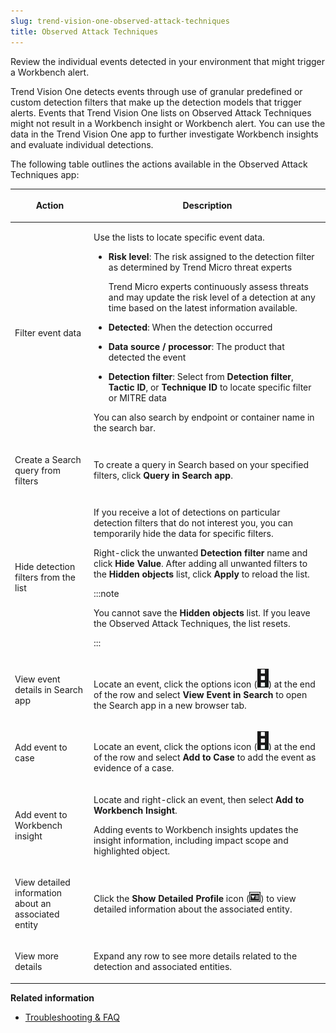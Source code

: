 ```yaml
---
slug: trend-vision-one-observed-attack-techniques
title: Observed Attack Techniques
---
```


Review the individual events detected in your environment that might trigger a Workbench alert.

Trend Vision One detects events through use of granular predefined or custom detection filters that make up the detection models that trigger alerts. Events that Trend Vision One lists on Observed Attack Techniques might not result in a Workbench insight or Workbench alert. You can use the data in the Trend Vision One app to further investigate Workbench insights and evaluate individual detections.

The following table outlines the actions available in the Observed Attack Techniques app:

<table>
<colgroup>
<col style="width: 25%" />
<col style="width: 75%" />
</colgroup>
<thead>
<tr>
<th><p>Action</p></th>
<th><p>Description</p></th>
</tr>
</thead>
<tbody>
<tr>
<td><p>Filter event data</p></td>
<td><p>Use the lists to locate specific event data.</p>
<ul>
<li><p><strong>Risk level</strong>: The risk assigned to the detection filter as determined by Trend Micro threat experts</p>
<p>Trend Micro experts continuously assess threats and may update the risk level of a detection at any time based on the latest information available.</p></li>
<li><p><strong>Detected</strong>: When the detection occurred</p></li>
<li><p><strong>Data source / processor</strong>: The product that detected the event</p></li>
<li><p><strong>Detection filter</strong>: Select from <strong>Detection filter</strong>, <strong>Tactic ID</strong>, or <strong>Technique ID</strong> to locate specific filter or MITRE data</p></li>
</ul>
<p>You can also search by endpoint or container name in the search bar.</p></td>
</tr>
<tr>
<td><p>Create a Search query from filters</p></td>
<td><p>To create a query in Search based on your specified filters, click <strong>Query in Search app</strong>.</p></td>
</tr>
<tr>
<td><p>Hide detection filters from the list</p></td>
<td><p>If you receive a lot of detections on particular detection filters that do not interest you, you can temporarily hide the data for specific filters.</p>
<p>Right-click the unwanted <strong>Detection filter</strong> name and click <strong>Hide Value</strong>. After adding all unwanted filters to the <strong>Hidden objects</strong> list, click <strong>Apply</strong> to reload the list.</p>


:::note

<p>You cannot save the <strong>Hidden objects</strong> list. If you leave the Observed Attack Techniques, the list resets.</p>


:::

</td>
</tr>
<tr>
<td><p>View event details in Search app</p></td>
<td><p>Locate an event, click the options icon (<img src="./images/options=ddb0b67f-0654-4aa5-8bc7-48ec554c5448.webp" />) at the end of the row and select <strong>View Event in Search</strong> to open the Search app in a new browser tab.</p></td>
</tr>
<tr>
<td><p>Add event to case</p></td>
<td><p>Locate an event, click the options icon (<img src="./images/options=ddb0b67f-0654-4aa5-8bc7-48ec554c5448.webp" />) at the end of the row and select <strong>Add to Case</strong> to add the event as evidence of a case.</p></td>
</tr>
<tr>
<td><p>Add event to Workbench insight</p></td>
<td><p>Locate and right-click an event, then select <strong>Add to Workbench Insight</strong>.</p>
<p>Adding events to Workbench insights updates the insight information, including impact scope and highlighted object.</p></td>
</tr>
<tr>
<td><p>View detailed information about an associated entity</p></td>
<td><p>Click the <strong>Show Detailed Profile</strong> icon (<img src="./images/details_icon=f45ada04-b746-40a7-a5f4-2166c059213c.webp" />) to view detailed information about the associated entity.</p></td>
</tr>
<tr>
<td><p>View more details</p></td>
<td><p>Expand any row to see more details related to the detection and associated entities.</p></td>
</tr>
</tbody>
</table>

**Related information**

- [Troubleshooting & FAQ](troubleshooting-faq.md)
